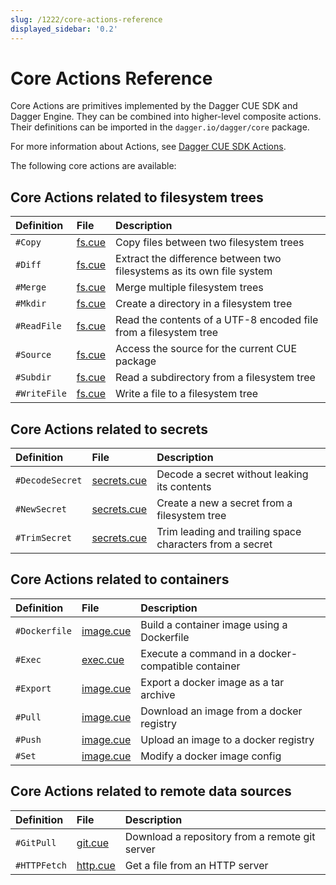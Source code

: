 ```yaml
---
slug: /1222/core-actions-reference
displayed_sidebar: '0.2'
---
```


# Core Actions Reference

Core Actions are primitives implemented by the Dagger CUE SDK and Dagger Engine. They can be combined into higher-level composite actions. Their definitions can be imported in the `dagger.io/dagger/core` package.

For more information about Actions, see [Dagger CUE SDK Actions](../core-concepts/1221-action.md).

The following core actions are available:

## Core Actions related to filesystem trees

| Definition   | File                                                                                    | Description                                                           |
| :----------- | :-------------------------------------------------------------------------------------- | :-------------------------------------------------------------------- |
| `#Copy`      | [fs.cue](https://github.com/dagger/dagger/blob/v0.2.19/pkg/dagger.io/dagger/core/fs.cue) | Copy files between two filesystem trees                               |
| `#Diff`      | [fs.cue](https://github.com/dagger/dagger/blob/v0.2.19/pkg/dagger.io/dagger/core/fs.cue) | Extract the difference between two filesystems as its own file system |
| `#Merge`     | [fs.cue](https://github.com/dagger/dagger/blob/v0.2.19/pkg/dagger.io/dagger/core/fs.cue) | Merge multiple filesystem trees                                       |
| `#Mkdir`     | [fs.cue](https://github.com/dagger/dagger/blob/v0.2.19/pkg/dagger.io/dagger/core/fs.cue) | Create a directory in a filesystem tree                               |
| `#ReadFile`  | [fs.cue](https://github.com/dagger/dagger/blob/v0.2.19/pkg/dagger.io/dagger/core/fs.cue) | Read the contents of a UTF-8 encoded file from a filesystem tree      |
| `#Source`    | [fs.cue](https://github.com/dagger/dagger/blob/v0.2.19/pkg/dagger.io/dagger/core/fs.cue) | Access the source for the current CUE package                         |
| `#Subdir`    | [fs.cue](https://github.com/dagger/dagger/blob/v0.2.19/pkg/dagger.io/dagger/core/fs.cue) | Read a subdirectory from a filesystem tree                            |
| `#WriteFile` | [fs.cue](https://github.com/dagger/dagger/blob/v0.2.19/pkg/dagger.io/dagger/core/fs.cue) | Write a file to a filesystem tree                                     |

## Core Actions related to secrets

| Definition      | File                                                                                              | Description                                              |
| :-------------- | :------------------------------------------------------------------------------------------------ | :------------------------------------------------------- |
| `#DecodeSecret` | [secrets.cue](https://github.com/dagger/dagger/blob/v0.2.19/pkg/dagger.io/dagger/core/secrets.cue) | Decode a secret without leaking its contents             |
| `#NewSecret`    | [secrets.cue](https://github.com/dagger/dagger/blob/v0.2.19/pkg/dagger.io/dagger/core/secrets.cue) | Create a new a secret from a filesystem tree             |
| `#TrimSecret`   | [secrets.cue](https://github.com/dagger/dagger/blob/v0.2.19/pkg/dagger.io/dagger/core/secrets.cue) | Trim leading and trailing space characters from a secret |

## Core Actions related to containers

| Definition    | File                                                                                          | Description                                        |
| :------------ | :-------------------------------------------------------------------------------------------- | :------------------------------------------------- |
| `#Dockerfile` | [image.cue](https://github.com/dagger/dagger/blob/v0.2.19/pkg/dagger.io/dagger/core/image.cue) | Build a container image using a Dockerfile         |
| `#Exec`       | [exec.cue](https://github.com/dagger/dagger/blob/v0.2.19/pkg/dagger.io/dagger/core/exec.cue)   | Execute a command in a docker-compatible container |
| `#Export`     | [image.cue](https://github.com/dagger/dagger/blob/v0.2.19/pkg/dagger.io/dagger/core/image.cue) | Export a docker image as a tar archive             |
| `#Pull`       | [image.cue](https://github.com/dagger/dagger/blob/v0.2.19/pkg/dagger.io/dagger/core/image.cue) | Download an image from a docker registry           |
| `#Push`       | [image.cue](https://github.com/dagger/dagger/blob/v0.2.19/pkg/dagger.io/dagger/core/image.cue) | Upload an image to a docker registry               |
| `#Set`        | [image.cue](https://github.com/dagger/dagger/blob/v0.2.19/pkg/dagger.io/dagger/core/image.cue) | Modify a docker image config                       |

## Core Actions related to remote data sources

| Definition   | File                                                                                        | Description                                    |
| :----------- | :------------------------------------------------------------------------------------------ | :--------------------------------------------- |
| `#GitPull`   | [git.cue](https://github.com/dagger/dagger/blob/v0.2.19/pkg/dagger.io/dagger/core/git.cue)   | Download a repository from a remote git server |
| `#HTTPFetch` | [http.cue](https://github.com/dagger/dagger/blob/v0.2.19/pkg/dagger.io/dagger/core/http.cue) | Get a file from an HTTP server                 |
